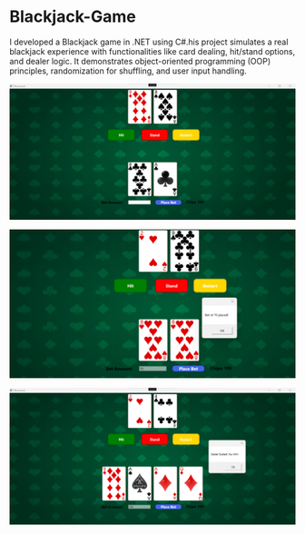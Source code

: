 # Blackjack-Game
I developed a Blackjack game in .NET using C#.his project simulates a real blackjack experience with functionalities like card dealing, hit/stand options, and dealer logic. It demonstrates object-oriented programming (OOP) principles, randomization for shuffling, and user input handling.

![Blackjack Gameplay 01](https://github.com/Sarabjot19/Blackjack-Game/blob/main/Blackjack%20Gameplay%2001.png)


![Blackjack Gameplay 02](https://github.com/Sarabjot19/Blackjack-Game/blob/main/Blackjack%20Gameplay%2002.png)

![Blackjack Gameplay 03](https://github.com/Sarabjot19/Blackjack-Game/blob/main/Blackjack%20Gameplay%2003.png)
